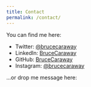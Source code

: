 ```yaml
---
title: Contact
permalink: /contact/
---
```

You can find me here:  

- Twitter: [@brucecaraway](https://twitter.com/brucecaraway)  
- LinkedIn: [BruceCaraway](https://www.linkedin.com/in/brucecaraway)  
- GitHub: [BruceCaraway](https://github.com/BruceCaraway)  
- Instagram: [@brucecaraway](https://www.instagram.com/brucecaraway)  
 
...or drop me message here:  

<script type="text/javascript" src="http://form.jotform.us/jsform/51647920752156"></script>
